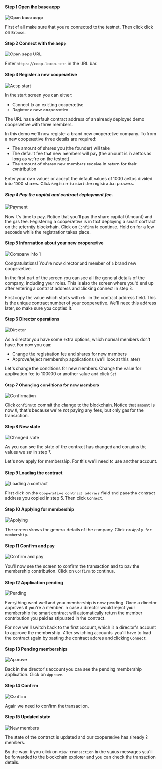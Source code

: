 #### Step 1 Open the base aepp

![Open base aepp](images/1.png)

First of all make sure that you're connected to the testnet. Then click click on `Browse`.

#### Step 2 Connect with the aepp

![Open aepp URL](images/2.png)

Enter `https://coop.lexon.tech` in the URL bar.

#### Step 3 Register a new cooperætive

![Aepp start](images/3.png)

In the start screen you can either:
* Connect to an existing cooperætive
* Register a new cooperætive

The URL has a default contract address of an already deployed demo cooperætive with three members.

In this demo we'll now register a brand new cooperætive company. To from a new cooperætive three details are required:
* The amount of shares you (the founder) will take
* The default fee that new members will pay (the amount is in aettos as long as we're on the testnet)
* The amount of shares new members receive in return for their contribution

Enter your own values or accept the default values of 1000 aettos divided into 1000 shares. Click `Register` to start the registration process.

##### Step 4 Pay the capital and contract deployment fee.

![Payment](images/4.png)

Now it's time to pay. Notice that you'll pay the share capital (Amount) and the gas fee. Registering a cooperætive is in fact deploying a smart contract on the æternity blockchain. Click on `Confirm` to continue. Hold on for a few seconds while the registration takes place.

#### Step 5 Information about your new cooperætive

![Company info 1](images/5.png)

Congratulations! You're now director and member of a brand new cooperætive. 

In the first part of the screen you can see all the general details of the company, including your roles. This is also the screen where you'd end up after entering a contract address and clicking connect in step 3.

First copy the value which starts with `ck_` in the contract address field. This is the unique contract number of your cooperætive. We'll need this address later, so make sure you coptied it. 

#### Step 6 Director operations

![Director](images/6.png)

As a director you have some extra options, which normal members don't have. For now you can:
* Change the registration fee and shares for new members
* Approve/reject membership applications (we'll look at this later)

Let's change the conditions for new members. Change the value for application fee to 100000 or another value and click `Set`

#### Step 7 Changing conditions for new members

![Confirmation](images/7.png)

Click `confirm` to commit the change to the blockchain. Notice that `amount` is now 0, that's because we're not paying any fees, but only gas for the transaction.


#### Step 8 New state

![Changed state](images/8.png)

As you can see the state of the contract has changed and contains the values we set in step 7.

Let's now apply for membership. For this we'll need to use another account.

#### Step 9 Loading the contract

![Loading a contract](images/9.png)

First click on the `Cooperætive contract address` field and pase the contract address you copied in step 5. Then click `Connect`.

#### Step 10 Applying for membership

![Applying](images/10.png)

The screen shows the general details of the company. Click on `Apply for membership`.

#### Step 11 Confirm and pay

![Confirm and pay](images/11.png)

You'll now see the screen to confirm the transaction and to pay the membership contribution. Click on `Confirm` to continue.

#### Step 12 Application pending

![Pending](images/12.png)

Everything went well and your membership is now pending. Once a director approves it you're a member. In case a director would reject your membership the smart contract will automatically return the member contribution you paid as stipulated in the contract.

For now we'll switch back to the first account, which is a director's account to approve the membership. After switching accounts, you'll have to load the contract again by pasting the contract addres and clicking `Connect`.

#### Step 13 Pending memberships

![Approve](images/13.png)

Back in the director's account you can see the pending membership application. Click on `Approve`.


#### Step 14 Confirm

![Confirm](images/14.png)

Again we need to confirm the transaction.

#### Step 15 Updated state

![New members](images/15.png)

The state of the contract is updated and our cooperætive has already 2 members.

By the way: If you click on `View transaction` in the status messages you'll be forwarded to the blockchain explorer and you can check the transaction details.

